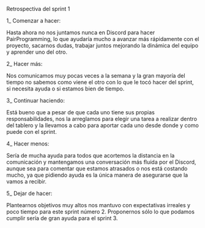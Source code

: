 Retrospectiva del sprint 1

1_ Comenzar a hacer:

Hasta ahora no nos juntamos nunca en Discord para hacer PairProgramming, lo que ayudaría mucho a avanzar más rápidamente con el proyecto, sacarnos dudas, trabajar juntos mejorando la dinámica del equipo y aprender uno del otro.

2_ Hacer más: 

Nos comunicamos muy pocas veces a la semana y la gran mayoría del tiempo no sabemos como viene el otro con lo que le tocó hacer del sprint, si necesita ayuda o si estamos bien de tiempo.

3_ Continuar haciendo:

Está bueno que a pesar de que cada uno tiene sus propias responsabilidades, nos la arreglamos para elegir una tarea a realizar dentro del tablero y la llevamos a cabo para aportar cada uno desde donde y como puede con el sprint.

4_ Hacer menos:

Sería de mucha ayuda para todos que acortemos la distancia en la comunicación y mantengamos una conversación más fluída por el Discord, aunque sea para comentar que estamos atrasados o nos está costando mucho, ya que pidiendo ayuda es la única manera de asegurarse que la vamos a recibir.

5_ Dejar de hacer:

Plantearnos objetivos muy altos nos mantuvo con expectativas irreales y poco tiempo para este sprint número 2. Proponernos sólo lo que podamos cumplir sería de gran ayuda para el sprint 3.
